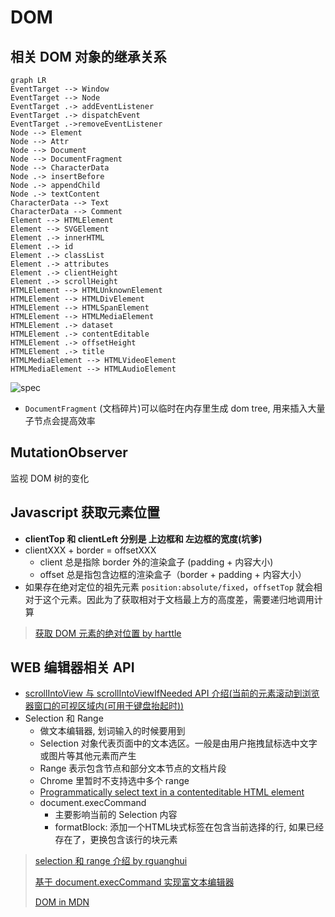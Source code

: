 # DOM

## 相关 DOM 对象的继承关系

```mermaid
graph LR
EventTarget --> Window
EventTarget --> Node
EventTarget .-> addEventListener
EventTarget .-> dispatchEvent
EventTarget .->removeEventListener
Node --> Element
Node --> Attr
Node --> Document
Node --> DocumentFragment
Node --> CharacterData
Node .-> insertBefore
Node .-> appendChild
Node .-> textContent
CharacterData --> Text
CharacterData --> Comment
Element --> HTMLElement
Element --> SVGElement
Element .-> innerHTML
Element .-> id
Element .-> classList
Element .-> attributes
Element .-> clientHeight
Element .-> scrollHeight
HTMLElement --> HTMLUnknownElement
HTMLElement --> HTMLDivElement
HTMLElement --> HTMLSpanElement
HTMLElement --> HTMLMediaElement
HTMLElement .-> dataset
HTMLElement .-> contentEditable
HTMLElement .-> offsetHeight
HTMLElement .-> title
HTMLMediaElement --> HTMLVideoElement
HTMLMediaElement --> HTMLAudioElement
```

![spec](https://i-msdn.sec.s-msft.com/dynimg/IC250389.gif)

* `DocumentFragment` (文档碎片)可以临时在内存里生成 dom tree, 用来插入大量子节点会提高效率

## MutationObserver

监视 DOM 树的变化

## Javascript 获取元素位置

* **clientTop 和 clientLeft 分别是 上边框和 左边框的宽度(坑爹)**
* clientXXX + border = offsetXXX
  * client 总是指除 border 外的渲染盒子 (padding + 内容大小)
  * offset 总是指包含边框的渲染盒子（border + padding + 内容大小）
* 如果存在绝对定位的祖先元素 `position:absolute/fixed`，`offsetTop` 就会相对于这个元素。因此为了获取相对于文档最上方的高度差，需要递归地调用计算

> [获取 DOM 元素的绝对位置 by harttle](http://harttle.land/2018/04/22/get-dom-layout.html)

## WEB 编辑器相关 API

* [scrollIntoView 与 scrollIntoViewIfNeeded API 介绍(当前的元素滚动到浏览器窗口的可视区域内(可用于键盘抬起时))](https://juejin.im/post/59d74afe5188257e8267b03f)
* Selection 和 Range
  * 做文本编辑器, 划词输入的时候要用到
  * Selection 对象代表页面中的文本选区。一般是由用户拖拽鼠标选中文字或图片等其他元素而产生
  * Range 表示包含节点和部分文本节点的文档片段
  * Chrome 里暂时不支持选中多个 range
  * [Programmatically select text in a contenteditable HTML element](https://stackoverflow.com/questions/6139107/programmatically-select-text-in-a-contenteditable-html-element)
  * document.execCommand
    * 主要影响当前的 Selection 内容
    * formatBlock: 添加一个HTML块式标签在包含当前选择的行, 如果已经存在了，更换包含该行的块元素

> [selection 和 range 介绍  by rguanghui](https://github.com/rguanghui/Whole/issues/2)
>
> [基于 document.execCommand 实现富文本编辑器](https://imys.net/demo/cmdEditor.html)
>
> [DOM in MDN](https://developer.mozilla.org/en-US/docs/Web/API/Document_Object_Model)
